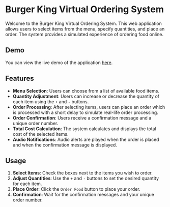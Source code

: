 # Burger King Virtual Ordering System

Welcome to the Burger King Virtual Ordering System. This web application allows users to select items from the menu, specify quantities, and place an order. The system provides a simulated experience of ordering food online.

## Demo

You can view the live demo of the application [here](https://praveen-burger-king-franchise.netlify.app/).

## Features

- **Menu Selection**: Users can choose from a list of available food items.
- **Quantity Adjustment**: Users can increase or decrease the quantity of each item using the `+` and `-` buttons.
- **Order Processing**: After selecting items, users can place an order which is processed with a short delay to simulate real-life order processing.
- **Order Confirmation**: Users receive a confirmation message and a unique order number.
- **Total Cost Calculation**: The system calculates and displays the total cost of the selected items.
- **Audio Notifications**: Audio alerts are played when the order is placed and when the confirmation message is displayed.

## Usage

1. **Select Items**: Check the boxes next to the items you wish to order.
2. **Adjust Quantities**: Use the `+` and `-` buttons to set the desired quantity for each item.
3. **Place Order**: Click the `Order Food` button to place your order.
4. **Confirmation**: Wait for the confirmation messages and your unique order number.
